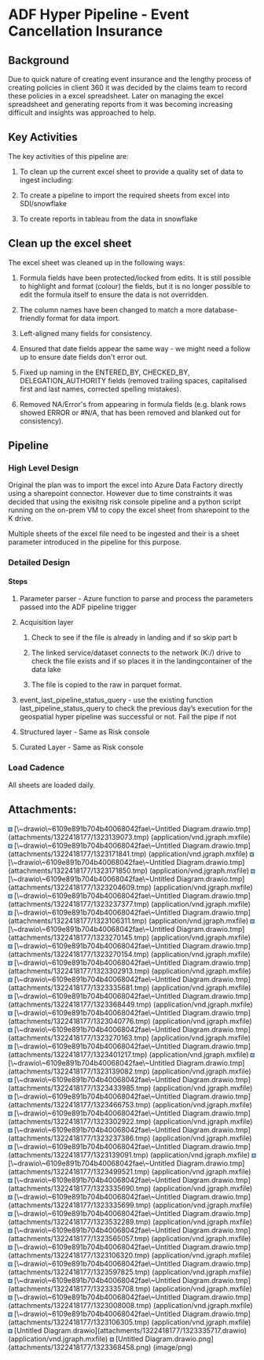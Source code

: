 # ADF Hyper Pipeline - Event Cancellation Insurance

## Background

Due to quick nature of creating event insurance and the lengthy process
of creating policies in client 360 it was decided by the claims team to
record these policies in a excel spreadsheet. Later on managing the
excel spreadsheet and generating reports from it was becoming increasing
difficult and insights was approached to help.

## Key Activities

The key activities of this pipeline are:

1.  To clean up the current excel sheet to provide a quality set of data
    to ingest including:

2.  To create a pipeline to import the required sheets from excel into
    SDI/snowflake

3.  To create reports in tableau from the data in snowflake

## Clean up the excel sheet

The excel sheet was cleaned up in the following ways:

1.  Formula fields have been protected/locked from edits. It is still
    possible to highlight and format (colour) the fields, but it is no
    longer possible to edit the formula itself to ensure the data is not
    overridden. 

2.  The column names have been changed to match a more database-friendly
    format for data import. 

3.  Left-aligned many fields for consistency.

4.  Ensured that date fields appear the same way - we might need a
    follow up to ensure date fields don't error out. 

5.  Fixed up naming in the ENTERED_BY, CHECKED_BY, DELEGATION_AUTHORITY
    fields (removed trailing spaces, capitalised first and last names,
    corrected spelling mistakes).

6.  Removed NA/Error's from appearing in formula fields (e.g. blank rows
    showed ERROR or #N/A, that has been removed and blanked out for
    consistency). 

## Pipeline

### High Level Design

Original the plan was to import the excel into Azure Data Factory
directly using a sharepoint connector. However due to time constraints
it was decided that using the exisitng risk console pipeline and a
python script running on the on-prem VM to copy the excel sheet from
sharepoint to the K drive.  

Multiple sheets of the excel file need to be ingested and their is a
sheet parameter introduced in the pipeline for this purpose.  

<div
id="ap-com.mxgraph.confluence.plugins.diagramly__drawio8241367737666999635"
class="ap-container">

<div
id="embedded-com.mxgraph.confluence.plugins.diagramly__drawio8241367737666999635"
class="ap-content">

</div>

</div>

### Detailed Design

#### Steps

1.  Parameter parser - Azure function to parse and process the
    parameters passed into the ADF pipeline trigger

2.  Acquisition layer

    1.  Check to see if the file is already in landing and if so skip
        part b

    2.  The linked service/dataset connects to the network (K:/) drive
        to check the file exists and if so places it in the
        landingcontainer of the data lake

    3.  The file is copied to the raw in parquet format.

3.  event_last_pipeline_status_query - use the existing function
    last_pipeline_status_query to check the previous day’s execution for
    the geospatial hyper pipeline was successful or not. Fail the pipe
    if not

4.  Structured layer - Same as Risk console

5.  Curated Layer - Same as Risk console

### Load Cadence

All sheets are loaded daily.

<div class="pageSectionHeader">

## Attachments:

</div>

<div class="greybox" align="left">

<img src="images/icons/bullet_blue.gif" width="8" height="8" />
[\~drawio\~6109e891b704b40068042fae\~Untitled
Diagram.drawio.tmp](attachments/1322418177/1323139073.tmp)
(application/vnd.jgraph.mxfile)  
<img src="images/icons/bullet_blue.gif" width="8" height="8" />
[\~drawio\~6109e891b704b40068042fae\~Untitled
Diagram.drawio.tmp](attachments/1322418177/1323171841.tmp)
(application/vnd.jgraph.mxfile)  
<img src="images/icons/bullet_blue.gif" width="8" height="8" />
[\~drawio\~6109e891b704b40068042fae\~Untitled
Diagram.drawio.tmp](attachments/1322418177/1323171850.tmp)
(application/vnd.jgraph.mxfile)  
<img src="images/icons/bullet_blue.gif" width="8" height="8" />
[\~drawio\~6109e891b704b40068042fae\~Untitled
Diagram.drawio.tmp](attachments/1322418177/1323204609.tmp)
(application/vnd.jgraph.mxfile)  
<img src="images/icons/bullet_blue.gif" width="8" height="8" />
[\~drawio\~6109e891b704b40068042fae\~Untitled
Diagram.drawio.tmp](attachments/1322418177/1323237377.tmp)
(application/vnd.jgraph.mxfile)  
<img src="images/icons/bullet_blue.gif" width="8" height="8" />
[\~drawio\~6109e891b704b40068042fae\~Untitled
Diagram.drawio.tmp](attachments/1322418177/1323106311.tmp)
(application/vnd.jgraph.mxfile)  
<img src="images/icons/bullet_blue.gif" width="8" height="8" />
[\~drawio\~6109e891b704b40068042fae\~Untitled
Diagram.drawio.tmp](attachments/1322418177/1323270145.tmp)
(application/vnd.jgraph.mxfile)  
<img src="images/icons/bullet_blue.gif" width="8" height="8" />
[\~drawio\~6109e891b704b40068042fae\~Untitled
Diagram.drawio.tmp](attachments/1322418177/1323270154.tmp)
(application/vnd.jgraph.mxfile)  
<img src="images/icons/bullet_blue.gif" width="8" height="8" />
[\~drawio\~6109e891b704b40068042fae\~Untitled
Diagram.drawio.tmp](attachments/1322418177/1323302913.tmp)
(application/vnd.jgraph.mxfile)  
<img src="images/icons/bullet_blue.gif" width="8" height="8" />
[\~drawio\~6109e891b704b40068042fae\~Untitled
Diagram.drawio.tmp](attachments/1322418177/1323335681.tmp)
(application/vnd.jgraph.mxfile)  
<img src="images/icons/bullet_blue.gif" width="8" height="8" />
[\~drawio\~6109e891b704b40068042fae\~Untitled
Diagram.drawio.tmp](attachments/1322418177/1323368449.tmp)
(application/vnd.jgraph.mxfile)  
<img src="images/icons/bullet_blue.gif" width="8" height="8" />
[\~drawio\~6109e891b704b40068042fae\~Untitled
Diagram.drawio.tmp](attachments/1322418177/1323040776.tmp)
(application/vnd.jgraph.mxfile)  
<img src="images/icons/bullet_blue.gif" width="8" height="8" />
[\~drawio\~6109e891b704b40068042fae\~Untitled
Diagram.drawio.tmp](attachments/1322418177/1323270163.tmp)
(application/vnd.jgraph.mxfile)  
<img src="images/icons/bullet_blue.gif" width="8" height="8" />
[\~drawio\~6109e891b704b40068042fae\~Untitled
Diagram.drawio.tmp](attachments/1322418177/1323401217.tmp)
(application/vnd.jgraph.mxfile)  
<img src="images/icons/bullet_blue.gif" width="8" height="8" />
[\~drawio\~6109e891b704b40068042fae\~Untitled
Diagram.drawio.tmp](attachments/1322418177/1323139082.tmp)
(application/vnd.jgraph.mxfile)  
<img src="images/icons/bullet_blue.gif" width="8" height="8" />
[\~drawio\~6109e891b704b40068042fae\~Untitled
Diagram.drawio.tmp](attachments/1322418177/1323433985.tmp)
(application/vnd.jgraph.mxfile)  
<img src="images/icons/bullet_blue.gif" width="8" height="8" />
[\~drawio\~6109e891b704b40068042fae\~Untitled
Diagram.drawio.tmp](attachments/1322418177/1323466753.tmp)
(application/vnd.jgraph.mxfile)  
<img src="images/icons/bullet_blue.gif" width="8" height="8" />
[\~drawio\~6109e891b704b40068042fae\~Untitled
Diagram.drawio.tmp](attachments/1322418177/1323302922.tmp)
(application/vnd.jgraph.mxfile)  
<img src="images/icons/bullet_blue.gif" width="8" height="8" />
[\~drawio\~6109e891b704b40068042fae\~Untitled
Diagram.drawio.tmp](attachments/1322418177/1323237386.tmp)
(application/vnd.jgraph.mxfile)  
<img src="images/icons/bullet_blue.gif" width="8" height="8" />
[\~drawio\~6109e891b704b40068042fae\~Untitled
Diagram.drawio.tmp](attachments/1322418177/1323139091.tmp)
(application/vnd.jgraph.mxfile)  
<img src="images/icons/bullet_blue.gif" width="8" height="8" />
[\~drawio\~6109e891b704b40068042fae\~Untitled
Diagram.drawio.tmp](attachments/1322418177/1323499521.tmp)
(application/vnd.jgraph.mxfile)  
<img src="images/icons/bullet_blue.gif" width="8" height="8" />
[\~drawio\~6109e891b704b40068042fae\~Untitled
Diagram.drawio.tmp](attachments/1322418177/1323335690.tmp)
(application/vnd.jgraph.mxfile)  
<img src="images/icons/bullet_blue.gif" width="8" height="8" />
[\~drawio\~6109e891b704b40068042fae\~Untitled
Diagram.drawio.tmp](attachments/1322418177/1323335699.tmp)
(application/vnd.jgraph.mxfile)  
<img src="images/icons/bullet_blue.gif" width="8" height="8" />
[\~drawio\~6109e891b704b40068042fae\~Untitled
Diagram.drawio.tmp](attachments/1322418177/1323532289.tmp)
(application/vnd.jgraph.mxfile)  
<img src="images/icons/bullet_blue.gif" width="8" height="8" />
[\~drawio\~6109e891b704b40068042fae\~Untitled
Diagram.drawio.tmp](attachments/1322418177/1323565057.tmp)
(application/vnd.jgraph.mxfile)  
<img src="images/icons/bullet_blue.gif" width="8" height="8" />
[\~drawio\~6109e891b704b40068042fae\~Untitled
Diagram.drawio.tmp](attachments/1322418177/1323106320.tmp)
(application/vnd.jgraph.mxfile)  
<img src="images/icons/bullet_blue.gif" width="8" height="8" />
[\~drawio\~6109e891b704b40068042fae\~Untitled
Diagram.drawio.tmp](attachments/1322418177/1323597825.tmp)
(application/vnd.jgraph.mxfile)  
<img src="images/icons/bullet_blue.gif" width="8" height="8" />
[\~drawio\~6109e891b704b40068042fae\~Untitled
Diagram.drawio.tmp](attachments/1322418177/1323335708.tmp)
(application/vnd.jgraph.mxfile)  
<img src="images/icons/bullet_blue.gif" width="8" height="8" />
[\~drawio\~6109e891b704b40068042fae\~Untitled
Diagram.drawio.tmp](attachments/1322418177/1323008008.tmp)
(application/vnd.jgraph.mxfile)  
<img src="images/icons/bullet_blue.gif" width="8" height="8" />
[\~drawio\~6109e891b704b40068042fae\~Untitled
Diagram.drawio.tmp](attachments/1322418177/1323106305.tmp)
(application/vnd.jgraph.mxfile)  
<img src="images/icons/bullet_blue.gif" width="8" height="8" />
[Untitled Diagram.drawio](attachments/1322418177/1323335717.drawio)
(application/vnd.jgraph.mxfile)  
<img src="images/icons/bullet_blue.gif" width="8" height="8" />
[Untitled Diagram.drawio.png](attachments/1322418177/1323368458.png)
(image/png)  

</div>

